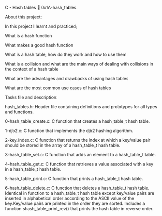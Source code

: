 C - Hash tables 📃 0x1A-hash_tables

About this project:

In this project I learnt and practiced;

What is a hash function

What makes a good hash function

What is a hash table, how do they work and how to use them

What is a collision and what are the main ways of dealing with collisions in the context of a hash table

What are the advantages and drawbacks of using hash tables

What are the most common use cases of hash tables

Tasks file and description:

hash_tables.h: Header file containing definitions and prototypes for all types and functions.

0-hash_table_create.c: C function that creates a hash_table_t hash table.

1-djb2.c: C function that implements the djb2 hashing algorithm.

2-key_index.c: C function that returns the index at which a key/value pair should be stored in the array of a hash_table_t hash table.

3-hash_table_set.c: C function that adds an element to a hash_table_t table.

4-hash_table_get.c: C function that retrieves a value associated with a key in a hash_table_t hash table.

5-hash_table_print.c: C function that prints a hash_table_t hash table.

6-hash_table_delete.c: C function that deletes a hash_table_t hash table.
Identical in function to a hash_table_t hash table except key/value pairs are inserted in alphabetical order according to the ASCII value of the key.Key/value pairs are printed in the order they are sorted.
Includes a function shash_table_print_rev() that prints the hash table in reverse order.
